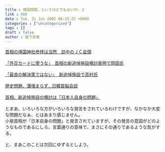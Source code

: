 ```yaml
---
title : 靖国問題、というほどでもないが。２
link : 566
date : Tue, 21 Jun 2005 08:35:22 +0000
categories : ["uncategorized"]
tags : []
draft : false
author : 倉下忠憲
---
```


<A HREF="http://www.sankei.co.jp/news/050620/kok105.htm" TARGET="_blank">首相の靖国神社参拝は当然　訪中のＪＣ会頭</A> <BR><BR><A HREF="http://www.sankei.co.jp/news/050621/sei002.htm" TARGET="_blank">「外交カードに使うな」　首相の新追悼施設検討表明で岡田氏 </A><BR><BR><A HREF="http://www.sankei.co.jp/news/050620/sei083.htm" TARGET="_blank">「最良の解決策ではない」　新追悼施設で高村氏 </A><BR><BR><A HREF="http://www.yomiuri.co.jp/politics/news/20050620it14.htm" TARGET="_blank">歴史問題、溝埋まらず…日韓首脳会談</A><BR><BR><A HREF="http://www.yomiuri.co.jp/politics/news/20050620i116.htm" TARGET="_blank">首相、新追悼施設の検討は「日本人自身の問題」</A><BR><BR>とまあ、いろいろな方がいろいろな発言をされているわけですが、なかなか大変な問題だなぁ、とはあまり感じません。<BR>小泉首相が「日本自身の問題」と発言されていますが、その発言の意図がどのようなものであるにしろ、言葉通りの意味で、まさにその通りであるような気がする。<BR><BR>と、まあこのことは次回にゆずるとしよう。<BR><br><br>
